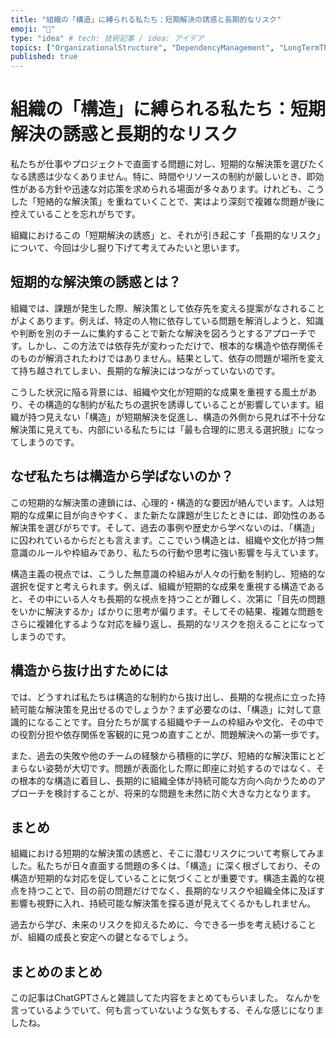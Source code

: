 ```yaml
---
title: "組織の「構造」に縛られる私たち：短期解決の誘惑と長期的なリスク"
emoji: "🙌"
type: "idea" # tech: 技術記事 / idea: アイデア
topics: ["OrganizationalStructure", "DependencyManagement", "LongTermThinking"]
published: true
---
```


# 組織の「構造」に縛られる私たち：短期解決の誘惑と長期的なリスク

私たちが仕事やプロジェクトで直面する問題に対し、短期的な解決策を選びたくなる誘惑は少なくありません。特に、時間やリソースの制約が厳しいとき、即効性がある方針や迅速な対応策を求められる場面が多々あります。けれども、こうした「短絡的な解決策」を重ねていくことで、実はより深刻で複雑な問題が後に控えていることを忘れがちです。

組織におけるこの「短期解決の誘惑」と、それが引き起こす「長期的なリスク」について、今回は少し掘り下げて考えてみたいと思います。

## 短期的な解決策の誘惑とは？

組織では、課題が発生した際、解決策として依存先を変える提案がなされることがよくあります。例えば、特定の人物に依存している問題を解消しようと、知識や判断を別のチームに集約することで新たな解決を図ろうとするアプローチです。しかし、この方法では依存先が変わっただけで、根本的な構造や依存関係そのものが解消されたわけではありません。結果として、依存の問題が場所を変えて持ち越されてしまい、長期的な解決にはつながっていないのです。

こうした状況に陥る背景には、組織や文化が短期的な成果を重視する風土があり、その構造的な制約が私たちの選択を誘導していることが影響しています。組織が持つ見えない「構造」が短期解決を促進し、構造の外側から見れば不十分な解決策に見えても、内部にいる私たちには「最も合理的に思える選択肢」になってしまうのです。


## なぜ私たちは構造から学ばないのか？

この短期的な解決策の連鎖には、心理的・構造的な要因が絡んでいます。人は短期的な成果に目が向きやすく、また新たな課題が生じたときには、即効性のある解決策を選びがちです。そして、過去の事例や歴史から学べないのは、「構造」に囚われているからだとも言えます。ここでいう構造とは、組織や文化が持つ無意識のルールや枠組みであり、私たちの行動や思考に強い影響を与えています。

構造主義の視点では、こうした無意識の枠組みが人々の行動を制約し、短絡的な選択を促すと考えられます。例えば、組織が短期的な成果を重視する構造であると、その中にいる人々も長期的な視点を持つことが難しく、次第に「目先の問題をいかに解決するか」ばかりに思考が偏ります。そしてその結果、複雑な問題をさらに複雑化するような対応を繰り返し、長期的なリスクを抱えることになってしまうのです。


## 構造から抜け出すためには

では、どうすれば私たちは構造的な制約から抜け出し、長期的な視点に立った持続可能な解決策を見出せるのでしょうか？まず必要なのは、「構造」に対して意識的になることです。自分たちが属する組織やチームの枠組みや文化、その中での役割分担や依存関係を客観的に見つめ直すことが、問題解決への第一歩です。

また、過去の失敗や他のチームの経験から積極的に学び、短絡的な解決策にとどまらない姿勢が大切です。問題が表面化した際に即座に対処するのではなく、その根本的な構造に着目し、長期的に組織全体が持続可能な方向へ向かうためのアプローチを検討することが、将来的な問題を未然に防ぐ大きな力となります。


## まとめ

組織における短期的な解決策の誘惑と、そこに潜むリスクについて考察してみました。私たちが日々直面する問題の多くは、「構造」に深く根ざしており、その構造が短期的な対応を促していることに気づくことが重要です。構造主義的な視点を持つことで、目の前の問題だけでなく、長期的なリスクや組織全体に及ぼす影響も視野に入れ、持続可能な解決策を探る道が見えてくるかもしれません。

過去から学び、未来のリスクを抑えるために、今できる一歩を考え続けることが、組織の成長と安定への鍵となるでしょう。

## まとめのまとめ

この記事はChatGPTさんと雑談してた内容をまとめてもらいました。
なんかを言っているようでいて、何も言っていないような気もする、そんな感じになりましたね。
